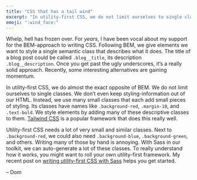 ```yaml
---
title: "CSS that has a tail wind"
excerpt: "In utility-first CSS, we do not limit ourselves to single classes. Instead, we use many small classes that each add small pieces of styling."
emoji: ":wind_face:"
---
```

Whelp, hell has frozen over. For _years_, I have been vocal about my support for the BEM-approach to writing CSS. Following BEM, we give elements we want to style a single semantic class that describes what it does. The title of a blog post could be called `.blog__title`, its description `.blog__description`. Once you get past the ugly underscores, it’s a really solid approach. Recently, some interesting alternatives are gaining momentum.

In utility-first CSS, we do almost the exact opposite of BEM. We do not limit ourselves to single classes. We don’t even keep styling-information out of our HTML. Instead, we use many small classes that each add small pieces of styling. Its classes have names like `.background-red`, `.margin-10`, and `.text-bold`. We style elements by adding many of these descriptive classes to them. [Tailwind CSS](https://tailwindcss.com) is a popular framework that does this really well.

Utility-first CSS needs a lot of very small and similar classes. Next to `.background-red`, we could also need `.background-blue`, `.background-green`, and others. Writing many of those by hand is annoying. With Sass in our toolkit, we can auto-generate a lot of these classes. To really understand how it works, you might want to roll your own utility-first framework. My recent post on [writing utility-first CSS with Sass](/posts/writing-utility-first-css-with-sass/) helps you get started.

– Dom
